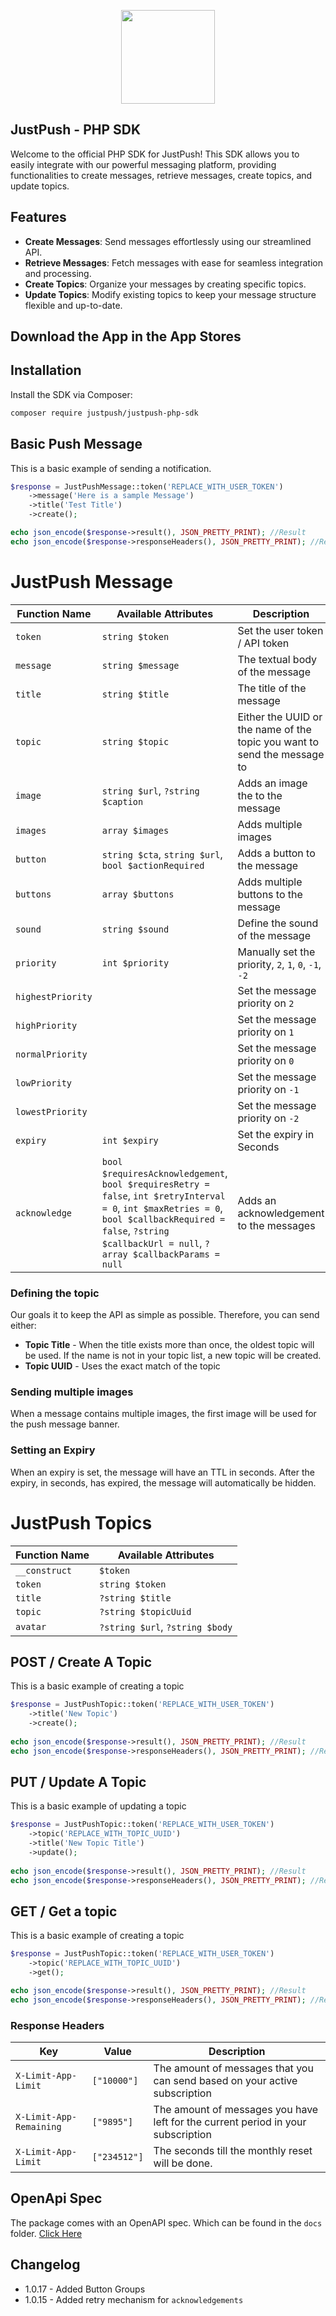 <p align="center"><img src="https://cdn.justpush.io/core/app%20icon_nobackground.svg" width="150" height="auto"></p>

## JustPush - PHP SDK

Welcome to the official PHP SDK for JustPush! This SDK allows you to easily integrate with our powerful messaging platform, providing functionalities to create messages, retrieve messages, create topics, and update topics.

## Features

- **Create Messages**: Send messages effortlessly using our streamlined API.
- **Retrieve Messages**: Fetch messages with ease for seamless integration and processing.
- **Create Topics**: Organize your messages by creating specific topics.
- **Update Topics**: Modify existing topics to keep your message structure flexible and up-to-date.

## Download the App in the App Stores

## Installation

Install the SDK via Composer:

```bash
composer require justpush/justpush-php-sdk

```
## Basic Push Message
This is a basic example of sending a notification. 
````php
$response = JustPushMessage::token('REPLACE_WITH_USER_TOKEN')
    ->message('Here is a sample Message')
    ->title('Test Title')
    ->create();

echo json_encode($response->result(), JSON_PRETTY_PRINT); //Result
echo json_encode($response->responseHeaders(), JSON_PRETTY_PRINT); //Response Headers
````

# JustPush Message

| Function Name           | Available Attributes                                                                                                                                                                                              | Description                                                              |
|-------------------------|-------------------------------------------------------------------------------------------------------------------------------------------------------------------------------------------------------------------|--------------------------------------------------------------------------|
| `token`                 | `string $token`                                                                                                                                                                                                   | Set the user token / API token                                           |
| `message`               | `string $message`                                                                                                                                                                                                 | The textual body of the message                                          |
| `title`                 | `string $title`                                                                                                                                                                                                   | The title of the message                                                 |
| `topic`                 | `string $topic`                                                                                                                                                                                                   | Either the UUID or the name of the topic you want to send the message to |
| `image`                 | `string $url`, `?string $caption`                                                                                                                                                                                 | Adds an image the to the message                                         |
| `images`                | `array $images`                                                                                                                                                                                                   | Adds multiple images                                                     
| `button`                | `string $cta`, `string $url`, `bool $actionRequired`                                                                                                                                                              | Adds a button to the message                                             |
| `buttons`               | `array $buttons`                                                                                                                                                                                                  | Adds multiple buttons to the message                                     | 
| `sound`                 | `string $sound`                                                                                                                                                                                                   | Define the sound of the message                                          |
| `priority`              | `int $priority`                                                                                                                                                                                                   | Manually set the priority, `2`, `1`, `0`, `-1`, `-2`                     |
| `highestPriority`       |                                                                                                                                                                                                                   | Set the message priority on `2`                                          |                                         
| `highPriority`          |                                                                                                                                                                                                                   | Set the message priority on `1`                                          | 
| `normalPriority`        |                                                                                                                                                                                                                   | Set the message priority on `0`                                          |
| `lowPriority`           |                                                                                                                                                                                                                   | Set the message priority on `-1`                                         |
| `lowestPriority`        |                                                                                                                                                                                                                   | Set the message priority on `-2`                                         |
| `expiry`                | `int $expiry`                                                                                                                                                                                                     | Set the expiry in Seconds | 
| `acknowledge`           | `bool $requiresAcknowledgement`, `bool $requiresRetry = false`, `int $retryInterval = 0`, `int $maxRetries = 0`, `bool $callbackRequired = false`, `?string $callbackUrl = null`, `?array $callbackParams = null` | Adds an acknowledgement to the messages |

### Defining the topic
Our goals it to keep the API as simple as possible. Therefore, you can send either:
- **Topic Title** - When the title exists more than once, the oldest topic will be used. If the name is not in your topic list, a new topic will be created. 
- **Topic UUID** - Uses the exact match of the topic

### Sending multiple images
When a message contains multiple images, the first image will be used for the push message banner. 

### Setting an Expiry
When an expiry is set, the message will have an TTL in seconds. After the expiry, in seconds, has expired, the message will automatically be hidden.

# JustPush Topics

| Function Name      | Available Attributes                        |
|--------------------|---------------------------------------------|
| `__construct`      | `$token`                                    |
| `token`            | `string $token`                             |
| `title`            | `?string $title`                            |
| `topic`            | `?string $topicUuid`                        |
| `avatar`           | `?string $url`, `?string $body`             |

## POST / Create A Topic
This is a basic example of creating a topic
````php
$response = JustPushTopic::token('REPLACE_WITH_USER_TOKEN')
    ->title('New Topic')
    ->create();
    
echo json_encode($response->result(), JSON_PRETTY_PRINT); //Result
echo json_encode($response->responseHeaders(), JSON_PRETTY_PRINT); //Response Headers

````

## PUT / Update A Topic
This is a basic example of updating a topic
````php
$response = JustPushTopic::token('REPLACE_WITH_USER_TOKEN')
    ->topic('REPLACE_WITH_TOPIC_UUID')
    ->title('New Topic Title')
    ->update();
    
echo json_encode($response->result(), JSON_PRETTY_PRINT); //Result
echo json_encode($response->responseHeaders(), JSON_PRETTY_PRINT); //Response Headers

````

## GET / Get a topic
This is a basic example of creating a topic
````php
$response = JustPushTopic::token('REPLACE_WITH_USER_TOKEN')
    ->topic('REPLACE_WITH_TOPIC_UUID')
    ->get();

echo json_encode($response->result(), JSON_PRETTY_PRINT); //Result
echo json_encode($response->responseHeaders(), JSON_PRETTY_PRINT); //Response Headers
````

### Response Headers
| Key                         | Value            | Description                                                                      |
|-----------------------------|------------------|----------------------------------------------------------------------------------|
| ```X-Limit-App-Limit```     | ```["10000"]```  | The amount of messages that you can send based on your active subscription       |
| ```X-Limit-App-Remaining``` | ```["9895"]```   | The amount of messages you have left for the current period in your subscription |
| ```X-Limit-App-Limit```     | ```["234512"]``` | The seconds till the monthly reset will be done.                                 |


## OpenApi Spec
The package comes with an OpenAPI spec. Which can be found in the `docs` folder. [Click Here](https://github.com/JustPush-io/justpush-sdk-php/tree/docs)

## Changelog
- 1.0.17 - Added Button Groups
- 1.0.15 - Added retry mechanism for `acknowledgements` 